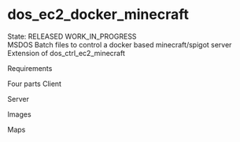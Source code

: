 # dos_ec2_docker_minecraft
State: RELEASED WORK_IN_PROGRESS  
MSDOS Batch files to control a docker based minecraft/spigot server
 Extension of dos_ctrl_ec2_minecraft
 
 Requirements
 
 Four parts
 Client
 
 Server
 
 Images
 
 Maps
 
